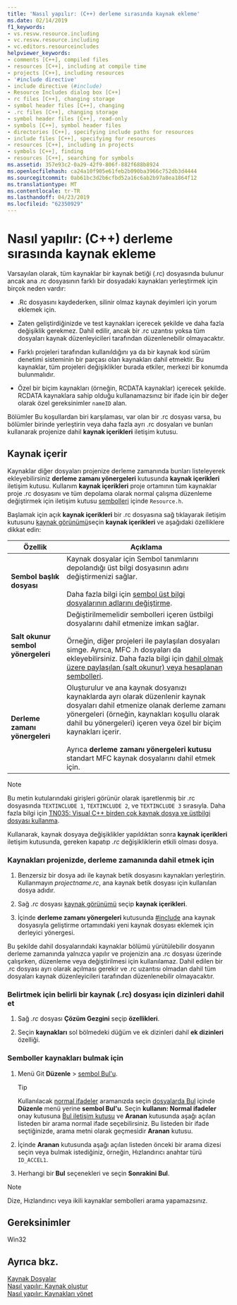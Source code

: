 ```yaml
---
title: 'Nasıl yapılır: (C++) derleme sırasında kaynak ekleme'
ms.date: 02/14/2019
f1_keywords:
- vs.resvw.resource.including
- vc.resvw.resource.including
- vc.editors.resourceincludes
helpviewer_keywords:
- comments [C++], compiled files
- resources [C++], including at compile time
- projects [C++], including resources
- '#include directive'
- include directive (#include)
- Resource Includes dialog box [C++]
- rc files [C++], changing storage
- symbol header files [C++], changing
- .rc files [C++], changing storage
- symbol header files [C++], read-only
- symbols [C++], symbol header files
- directories [C++], specifying include paths for resources
- include files [C++], specifying for resources
- resources [C++], including in projects
- symbols [C++], finding
- resources [C++], searching for symbols
ms.assetid: 357e93c2-0a29-42f9-806f-882f688b8924
ms.openlocfilehash: ca24a10f905e61feb2b090ba3966c752db3d4444
ms.sourcegitcommit: 0ab61bc3d2b6cfbd52a16c6ab2b97a8ea1864f12
ms.translationtype: MT
ms.contentlocale: tr-TR
ms.lasthandoff: 04/23/2019
ms.locfileid: "62350929"
---
```

# <a name="how-to-include-resources-at-compile-time-c"></a>Nasıl yapılır: (C++) derleme sırasında kaynak ekleme

Varsayılan olarak, tüm kaynaklar bir kaynak betiği (.rc) dosyasında bulunur ancak ana .rc dosyasının farklı bir dosyadaki kaynakları yerleştirmek için birçok neden vardır:

- .Rc dosyasını kaydederken, silinir olmaz kaynak deyimleri için yorum eklemek için.

- Zaten geliştirdiğinizde ve test kaynakları içerecek şekilde ve daha fazla değişiklik gerekmez. Dahil edilir, ancak bir .rc uzantısı yoksa tüm dosyaları kaynak düzenleyicileri tarafından düzenlenebilir olmayacaktır.

- Farklı projeleri tarafından kullanıldığını ya da bir kaynak kod sürüm denetimi sisteminin bir parçası olan kaynakları dahil etmektir. Bu kaynaklar, tüm projeleri değişiklikler burada etkiler, merkezi bir konumda bulunmalıdır.

- Özel bir biçim kaynakları (örneğin, RCDATA kaynaklar) içerecek şekilde. RCDATA kaynaklara sahip olduğu kullanamazsınız bir ifade için bir değer olarak özel gereksinimler `nameID` alan.

Bölümler Bu koşullardan biri karşılaması, var olan bir .rc dosyası varsa, bu bölümler birinde yerleştirin veya daha fazla ayrı .rc dosyaları ve bunları kullanarak projenize dahil **kaynak içerikleri** iletişim kutusu.

## <a name="resource-includes"></a>Kaynak içerir

Kaynaklar diğer dosyaları projenize derleme zamanında bunları listeleyerek ekleyebilirsiniz **derleme zamanı yönergeleri** kutusunda **kaynak içerikleri** iletişim kutusu. Kullanım **kaynak içerikleri** proje ortamının tüm kaynaklar proje .rc dosyasını ve tüm depolama olarak normal çalışma düzenleme değiştirmek için iletişim kutusu [sembolleri](../windows/symbols-resource-identifiers.md) içinde `Resource.h`.

Başlamak için açık **kaynak içerikleri** bir .rc dosyasına sağ tıklayarak iletişim kutusunu [kaynak görünümü](how-to-create-a-resource-script-file.md#create-resources)seçin **kaynak içerikleri** ve aşağıdaki özelliklere dikkat edin:

| Özellik | Açıklama |
|---|---|
| **Sembol başlık dosyası** | Kaynak dosyalar için Sembol tanımlarını depolandığı üst bilgi dosyasının adını değiştirmenizi sağlar.<br/><br/>Daha fazla bilgi için [sembol üst bilgi dosyalarının adlarını değiştirme](../windows/changing-the-names-of-symbol-header-files.md). |
| **Salt okunur sembol yönergeleri** | Değiştirilmemelidir sembolleri içeren üstbilgi dosyalarını dahil etmenize imkan sağlar.<br/><br/>Örneğin, diğer projeleri ile paylaşılan dosyaları simge. Ayrıca, MFC .h dosyaları da ekleyebilirsiniz. Daha fazla bilgi için [dahil olmak üzere paylaşılan (salt okunur) veya hesaplanan sembolleri](../windows/including-shared-read-only-or-calculated-symbols.md). |
| **Derleme zamanı yönergeleri** | Oluşturulur ve ana kaynak dosyanızı kaynaklarda ayrı olarak düzenlenir kaynak dosyaları dahil etmenize olanak derleme zamanı yönergeleri (örneğin, kaynakları koşullu olarak dahil bu yönergeleri) içeren veya özel bir biçim kaynakları içerir.<br/><br/>Ayrıca **derleme zamanı yönergeleri kutusu** standart MFC kaynak dosyalarını dahil etmek için. |

> [!NOTE]
> Bu metin kutularındaki girişleri görünür olarak işaretlenmiş bir .rc dosyasında `TEXTINCLUDE 1`, `TEXTINCLUDE 2`, ve `TEXTINCLUDE 3` sırasıyla. Daha fazla bilgi için [TN035: Visual C++ birden çok kaynak dosya ve üstbilgi dosyası kullanma](../mfc/tn035-using-multiple-resource-files-and-header-files-with-visual-cpp.md).

Kullanarak, kaynak dosyaya değişiklikler yapıldıktan sonra **kaynak içerikleri** iletişim kutusunda, gereken kapatıp *.rc* değişikliklerin etkili olması dosya.

### <a name="to-include-resources-in-your-project-at-compile-time"></a>Kaynakları projenizde, derleme zamanında dahil etmek için

1. Benzersiz bir dosya adı ile kaynak betik dosyasını kaynakları yerleştirin. Kullanmayın *projectname.rc*, ana kaynak betik dosyası için kullanılan dosya adıdır.

1. Sağ *.rc* dosyası [kaynak görünümü](how-to-create-a-resource-script-file.md#create-resources) seçip **kaynak içerikleri**.

1. İçinde **derleme zamanı yönergeleri** kutusunda [#include](../preprocessor/hash-include-directive-c-cpp.md) ana kaynak dosyasıyla geliştirme ortamındaki yeni kaynak dosyası eklemek için derleyici yönergesi.

Bu şekilde dahil dosyalarındaki kaynaklar bölümü yürütülebilir dosyanın derleme zamanında yalnızca yapılır ve projenizin ana .rc dosyası üzerinde çalışırken, düzenleme veya değiştirilmesi için kullanılamaz. Dahil edilen bir .rc dosyası ayrı olarak açılması gerekir ve .rc uzantısı olmadan dahil tüm dosyaları kaynak düzenleyicileri tarafından düzenlenebilir olmayacaktır.

### <a name="to-specify-include-directories-for-a-specific-resource-rc-file"></a>Belirtmek için belirli bir kaynak (.rc) dosyası için dizinleri dahil et

1. Sağ *.rc* dosyası **Çözüm Gezgini** seçip **özellikleri**.

1. Seçin **kaynakları** sol bölmedeki düğüm ve ek dizinleri dahil **ek dizinleri** özelliği.

### <a name="to-find-symbols-in-resources"></a>Semboller kaynakları bulmak için

1. Menü Git **Düzenle** > [sembol Bul'u](/visualstudio/ide/go-to).

   > [!TIP]
   > Kullanılacak [normal ifadeler](/visualstudio/ide/using-regular-expressions-in-visual-studio) aramanızda seçin [dosyalarda Bul](/visualstudio/ide/reference/find-command) içinde **Düzenle** menü yerine **sembol Bul'u**. Seçin **kullanın: Normal ifadeler** onay kutusuna [Bul iletişim kutusu](/visualstudio/ide/finding-and-replacing-text) ve **Aranan** kutusunda aşağı açılan listeden bir arama normal ifade seçebilirsiniz. Bu listeden bir ifade seçtiğinizde, arama metni olarak geçmesidir **Aranan** kutusu.

1. İçinde **Aranan** kutusunda aşağı açılan listeden önceki bir arama dizesi seçin veya bulmak istediğiniz, örneğin, Hızlandırıcı anahtar türü `ID_ACCEL1`.

1. Herhangi bir **Bul** seçenekleri ve seçin **Sonrakini Bul**.

> [!NOTE]
> Dize, Hızlandırıcı veya ikili kaynaklar sembolleri arama yapamazsınız.

## <a name="requirements"></a>Gereksinimler

Win32

## <a name="see-also"></a>Ayrıca bkz.

[Kaynak Dosyalar](../windows/resource-files-visual-studio.md)<br/>
[Nasıl yapılır: Kaynak oluştur](../windows/how-to-create-a-resource-script-file.md)<br/>
[Nasıl yapılır: Kaynakları yönet](../windows/how-to-copy-resources.md)<br/>